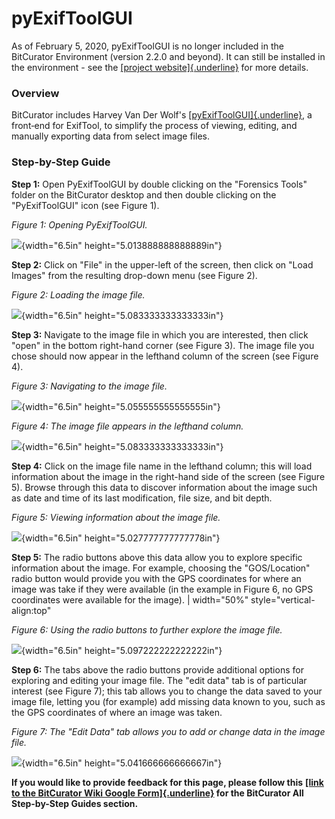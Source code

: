 # **pyExifToolGUI**

As of February 5, 2020, pyExifToolGUI is no longer included in the
BitCurator Environment (version 2.2.0 and beyond). It can still be
installed in the environment - see the [[project
website]{.underline}](https://hvdwolf.github.io/pyExifToolGUI/) for more
details.

### **Overview**

BitCurator includes Harvey Van Der Wolf's
[[pyExifToolGUI]{.underline}](http://hvdwolf.github.io/pyExifToolGUI/),
a front­‐end for ExifTool, to simplify the process of viewing, editing,
and manually exporting data from select image files.

### **Step-by-Step Guide**

**Step 1:** Open PyExifToolGUI by double clicking on the \"Forensics
Tools\" folder on the BitCurator desktop and then double clicking on the
\"PyExifToolGUI\" icon (see Figure 1).

*Figure 1: Opening PyExifToolGUI.*

![](./media/image1.png){width="6.5in" height="5.013888888888889in"}

**Step 2:** Click on \"File\" in the upper-left of the screen, then
click on \"Load Images\" from the resulting drop-down menu (see Figure
2).

*Figure 2: Loading the image file.*

![](./media/image3.png){width="6.5in" height="5.083333333333333in"}

**Step 3:** Navigate to the image file in which you are interested, then
click \"open\" in the bottom right-hand corner (see Figure 3). The image
file you chose should now appear in the lefthand column of the screen
(see Figure 4).

*Figure 3: Navigating to the image file.*

![](./media/image6.png){width="6.5in" height="5.055555555555555in"}

*Figure 4: The image file appears in the lefthand column.*

![](./media/image4.png){width="6.5in" height="5.083333333333333in"}

**Step 4:** Click on the image file name in the lefthand column; this
will load information about the image in the right-hand side of the
screen (see Figure 5). Browse through this data to discover information
about the image such as date and time of its last modification, file
size, and bit depth.

*Figure 5: Viewing information about the image file.*

![](./media/image5.png){width="6.5in" height="5.027777777777778in"}

**Step 5:** The radio buttons above this data allow you to explore
specific information about the image. For example, choosing the
\"GOS/Location\" radio button would provide you with the GPS coordinates
for where an image was take if they were available (in the example in
Figure 6, no GPS coordinates were available for the image). \|
width=\"50%\" style=\"vertical-align:top\"

*Figure 6: Using the radio buttons to further explore the image file.*

![](./media/image2.png){width="6.5in" height="5.097222222222222in"}

**Step 6:** The tabs above the radio buttons provide additional options
for exploring and editing your image file. The \"edit data\" tab is of
particular interest (see Figure 7); this tab allows you to change the
data saved to your image file, letting you (for example) add missing
data known to you, such as the GPS coordinates of where an image was
taken.

*Figure 7: The \"Edit Data\" tab allows you to add or change data in the
image file.*

![](./media/image7.png){width="6.5in" height="5.041666666666667in"}

**If you would like to provide feedback for this page, please follow
this** **[[link to the BitCurator Wiki Google
Form]{.underline}](https://docs.google.com/forms/d/e/1FAIpQLSelmRx1VmgDEg3dU5_8cXZy9MZ5v8_sAl-Ur2nPFLAi6Lvu2w/viewform?usp=sf_link)
for the BitCurator All Step-by-Step Guides section.**
